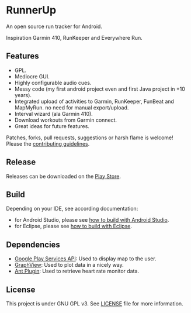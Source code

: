 RunnerUp
========

An open source run tracker for Android.

Inspiration Garmin 410, RunKeeper and Everywhere Run.

## Features
- GPL.
- Mediocre GUI.
- Highly configurable audio cues.
- Messy code (my first android project even and first Java project in +10 years).
- Integrated upload of activities to Garmin, RunKeeper, FunBeat and MapMyRun.
  no need for manual export/upload.
- Interval wizard (ala Garmin 410).
- Download workouts from Garmin connect.
- Great ideas for future features.

Patches, forks, pull requests, suggestions or harsh flame is welcome! Please the [contributing guidelines](CONTRIBUTING.md).

## Release 
Releases can be downloaded on the [Play Store](https://play.google.com/store/apps/details?id=org.runnerup).

## Build
Depending on your IDE, see according documentation:
- for Android Studio, please see [how to build with Android Studio](Documentation/howto-build-with-android-studio.txt).
- for Eclipse, please see [how to build with Eclipse](Documentation/howto-build-with-eclipse.txt).

## Dependencies
- [Google Play Services API](http://developer.android.com/google/play-services/index.html): Used to display map to the user.
- [GraphView](https://github.com/jjoe64/GraphView.git): Used to plot data in a nicely way.
- [Ant Plugin](http://www.thisisant.com): Used to retrieve heart rate monitor data.

## License
This project is under GNU GPL v3. See [LICENSE](LICENSE) file for more information.
